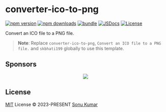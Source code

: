 # converter-ico-to-png

[![npm version][npm-version-src]][npm-version-href]
[![npm downloads][npm-downloads-src]][npm-downloads-href]
[![bundle][bundle-src]][bundle-href]
[![JSDocs][jsdocs-src]][jsdocs-href]
[![License][license-src]][license-href]

Convert an ICO file to a PNG file.

> **Note**:
> Replace `converter-ico-to-png`, `Convert an ICO file to a PNG file.` and `skbhati199` globally to use this template.

## Sponsors

<p align="center">
  <a href="https://cdn.jsdelivr.net/gh/skbhati199/static/sponsors.svg">
    <img src='https://cdn.jsdelivr.net/gh/skbhati199/static/sponsors.svg'/>
  </a>
</p>

## License

[MIT](./LICENSE) License © 2023-PRESENT [Sonu Kumar](https://github.com/skbhati199)

<!-- Badges -->

[npm-version-src]: https://img.shields.io/npm/v/converter-ico-to-png?style=flat&colorA=080f12&colorB=1fa669
[npm-version-href]: https://npmjs.com/package/converter-ico-to-png
[npm-downloads-src]: https://img.shields.io/npm/dm/converter-ico-to-png?style=flat&colorA=080f12&colorB=1fa669
[npm-downloads-href]: https://npmjs.com/package/converter-ico-to-png
[bundle-src]: https://img.shields.io/bundlephobia/minzip/converter-ico-to-png?style=flat&colorA=080f12&colorB=1fa669&label=minzip
[bundle-href]: https://bundlephobia.com/result?p=converter-ico-to-png
[license-src]: https://img.shields.io/github/license/skbhati199/converter-ico-to-png.svg?style=flat&colorA=080f12&colorB=1fa669
[license-href]: https://github.com/skbhati199/converter-ico-to-png/blob/main/LICENSE
[jsdocs-src]: https://img.shields.io/badge/jsdocs-reference-080f12?style=flat&colorA=080f12&colorB=1fa669
[jsdocs-href]: https://www.jsdocs.io/package/converter-ico-to-png

